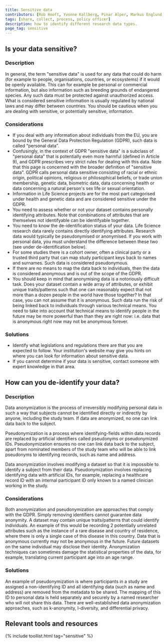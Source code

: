 ```yaml
---
title: Sensitive data
contributors: [Rob Hooft, Yvonne Kallberg, Pinar Alper, Markus Englund, Thanasis Vergoulis, Robert Andrews]
tags: [share, collect, process, policy officer]
description: how to identify different research data types.
page_tag: sensitive
---
```


## Is your data sensitive?

### Description

In general, the term "sensitive data" is used for any data that could do harm (for example to people, organisations, countries, or ecosystems) if it would be openly available. 
This can for example be personal or commercial information, but also information such as breeding grounds of endangered species. 
Any such data must be protected against unauthorized access.
What is considered sensitive information is usually regulated by national laws and may differ between countries. You should be cautious when you are dealing with sensitive, or potentially sensitive, information.


### Considerations

* If you deal with any information about individuals from the EU, you are bound by the General Data Protection Regulation (GDPR), such data is called “personal data”.
* Confusingly, in the context of GDPR "sensitive data" is a subclass of "personal data" that is potentially even more harmful (defined in Article 9), and GDPR prescribes very strict rules for dealing with this data. Note that this page is concerned with the broader definition of "sensitive data". GDPR calls personal data sensitive consisting of racial or ethnic origin, political opinions, religious or philosophical beliefs, or trade union membership, genetic data, biometric data, data concerning health or data concerning a natural person's sex life or sexual orientation.  
* Information in Life Science projects are for the most part categorised under health and genetic data and are considered sensitive under the GDPR.
* You need to assess whether or not your dataset contains personally identifying attributes. Note that combinations of attributes that are themselves not identifyable can be identifyable together.
* You need to know the de-identification status of your data. Life Science research data rarely contains directly identifying attributes. Research data would typically be pseudonymised or anonymised. If you work with personal data, you must understand the difference between these two (see under de-identification below).
* For some studies there is a cohort owner, often a clinical party or a trusted third party that can map study participant keys back to names and surnames. Such data is considered pseudonymous.
* If there are no means to map the data back to individuals, then the data is considered anonymous and is out of the scope of the GDPR.
* You should keep in mind that anonymising data is a notoriously difficult task. Does your dataset contain a wide array of attributes, or exhibit unique traits/patterns such that one can reasonably expect that not more than a dozen people in the world have those together? In that case, you can not assume that it is anonymous. Such data run the risk of being linked back to individuals through various technical means. You need to take into account that technical means to identify people in the future may be more powerful than than they are right now: i.e. data that is anonymous right now may not be anonymous forever.


### Solutions

* Identify what legislations and regulations there are that you are expected to follow. Your institution's website may give you hints on where you can look for information about sensitive data.
* If you cannot determine if your data is sensitive, contact someone with expert knowledge in that area.


## How can you de-identify your data?

### Description

Data anonymization is the process of irreversibly modifying personal data in such a way that subjects cannot be identified directly or indirectly by anyone, including the study team. If data are anonymized, no one can link data back to the subject.

Pseudonymization is a process where identifying-fields within data records are replaced by artificial identifiers called pseudonyms or pseudonymized IDs. Pseudonymization ensures no one can link data back to the subject, apart from nominated members of the study team who will be able to link pseudonyms to identifying records, such as name and address.

Data anonymization involves modifying a dataset so that it is impossible to identify a subject from their data. Pseudonymization involves replacing identifying data with artificial IDs, for example, replacing a healthcare record ID with an internal participant ID only known to a named clinician working in the study.

### Considerations

Both anonymization and pseudonymization are approaches that comply with the GDPR.
Simply removing identifiers cannot guarantee data anonymity. A dataset may contain unique traits/patterns that could identify individuals. An example of this would be recording 2 potentially unrelated attributes such as the instance of a rare disease and country of residence, where there is only a single case of this disease in this country.
Data that is anonymous currently may not be anonymous in the future. Future datasets on the same individual may disclose their identity.
Anonymization techniques can sometimes damage the statistical properties of the data, for example, translating current participant age into an age range.

### Solutions

An example of pseudonymization is where participants in a study are assigned a non-identifying ID and all identifying data (such as name and address) are removed from the metadata to be shared. The mapping of this ID to personal data is held separately and securely by a named researcher who will not share this data.
There are well-established data anonymization approaches, such as k-anonymity, l-diversity, and differential privacy.

## Relevant tools and resources

{% include toollist.html tag="sensitive" %}  
